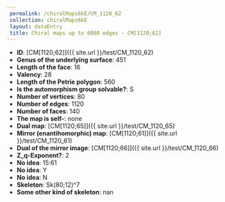 ```yaml
--- 
 permalink: /chiralMaps6kE/CM_1120_62 
 collection: chiralMaps6kE
 layout: dataEntry
 title: Chiral maps up to 6000 edges - CM[1120;62]
---
```


- **ID**: [CM[1120;62]]({{ site.url }}/test/CM_1120_62)
- **Genus of the underlying surface**: 451
- **Length of the face**: 16
- **Valency**: 28
- **Length of the Petrie polygon**: 560
- **Is the automorphism group solvable?**: S
- **Number of vertices**: 80
- **Number of edges**: 1120
- **Number of faces**: 140
- **The map is self-**: none
- **Dual map**: [CM[1120;65]]({{ site.url }}/test/CM_1120_65)
- **Mirror (enantihomorphic) map**: [CM[1120;61]]({{ site.url }}/test/CM_1120_61)
- **Dual of the mirror image**: [CM[1120;66]]({{ site.url }}/test/CM_1120_66)
- **Z_q-Exponent?**: 2
- **No idea**:  15:61
- **No idea**: Y
- **No idea**: N
- **Skeleton**: Sk(80;12)^7
- **Some other kind of skeleton**: nan
